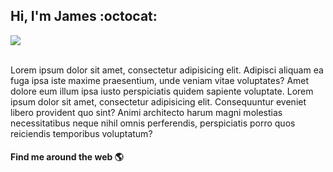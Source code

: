 ## Hi, I'm James :octocat:

<img src="https://images.unsplash.com/photo-1555099962-4199c345e5dd?ixlib=rb-1.2.1&ixid=eyJhcHBfaWQiOjEyMDd9&auto=format&fit=crop&w=1050&q=80">
<br>
<br>

Lorem ipsum dolor sit amet, consectetur adipisicing elit. Adipisci aliquam ea fuga ipsa iste maxime praesentium, unde veniam vitae voluptates? Amet dolore eum illum ipsa iusto perspiciatis quidem sapiente voluptate. Lorem ipsum dolor sit amet, consectetur adipisicing elit. Consequuntur eveniet libero provident quo sint? Animi architecto harum magni molestias necessitatibus neque nihil omnis perferendis, perspiciatis porro quos reiciendis temporibus voluptatum?

#### Find me around the web :earth_americas:

